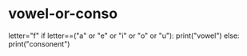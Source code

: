 # vowel-or-conso
letter="f"
if letter==("a" or "e" or "i" or "o" or "u"):
print("vowel")
else:
print("consonent")
